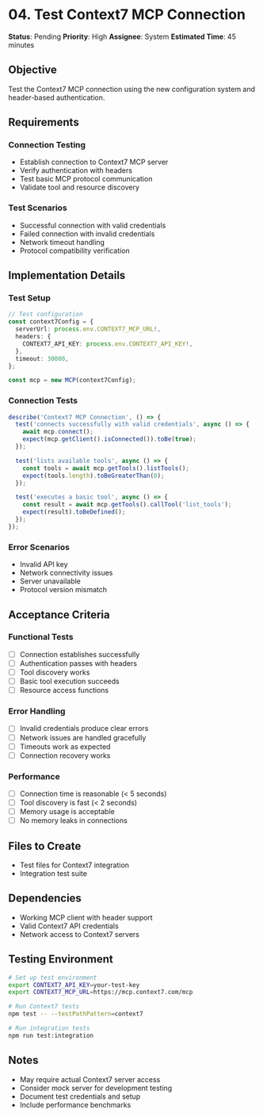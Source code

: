 # 04. Test Context7 MCP Connection

**Status**: Pending
**Priority**: High
**Assignee**: System
**Estimated Time**: 45 minutes

## Objective

Test the Context7 MCP connection using the new configuration system and header-based authentication.

## Requirements

### Connection Testing

- Establish connection to Context7 MCP server
- Verify authentication with headers
- Test basic MCP protocol communication
- Validate tool and resource discovery

### Test Scenarios

- Successful connection with valid credentials
- Failed connection with invalid credentials
- Network timeout handling
- Protocol compatibility verification

## Implementation Details

### Test Setup

```typescript
// Test configuration
const context7Config = {
  serverUrl: process.env.CONTEXT7_MCP_URL!,
  headers: {
    CONTEXT7_API_KEY: process.env.CONTEXT7_API_KEY!,
  },
  timeout: 30000,
};

const mcp = new MCP(context7Config);
```

### Connection Tests

```typescript
describe('Context7 MCP Connection', () => {
  test('connects successfully with valid credentials', async () => {
    await mcp.connect();
    expect(mcp.getClient().isConnected()).toBe(true);
  });

  test('lists available tools', async () => {
    const tools = await mcp.getTools().listTools();
    expect(tools.length).toBeGreaterThan(0);
  });

  test('executes a basic tool', async () => {
    const result = await mcp.getTools().callTool('list_tools');
    expect(result).toBeDefined();
  });
});
```

### Error Scenarios

- Invalid API key
- Network connectivity issues
- Server unavailable
- Protocol version mismatch

## Acceptance Criteria

### Functional Tests

- [ ] Connection establishes successfully
- [ ] Authentication passes with headers
- [ ] Tool discovery works
- [ ] Basic tool execution succeeds
- [ ] Resource access functions

### Error Handling

- [ ] Invalid credentials produce clear errors
- [ ] Network issues are handled gracefully
- [ ] Timeouts work as expected
- [ ] Connection recovery works

### Performance

- [ ] Connection time is reasonable (< 5 seconds)
- [ ] Tool discovery is fast (< 2 seconds)
- [ ] Memory usage is acceptable
- [ ] No memory leaks in connections

## Files to Create

- Test files for Context7 integration
- Integration test suite

## Dependencies

- Working MCP client with header support
- Valid Context7 API credentials
- Network access to Context7 servers

## Testing Environment

```bash
# Set up test environment
export CONTEXT7_API_KEY=your-test-key
export CONTEXT7_MCP_URL=https://mcp.context7.com/mcp

# Run Context7 tests
npm test -- --testPathPattern=context7

# Run integration tests
npm run test:integration
```

## Notes

- May require actual Context7 server access
- Consider mock server for development testing
- Document test credentials and setup
- Include performance benchmarks

